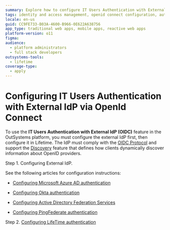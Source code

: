```yaml
---
summary: Explore how to configure IT Users Authentication with External IdP via OpenId Connect in OutSystems 11 (O11).
tags: identity and access management, openid connect configuration, authentication integration, external identity providers, it user authentication
locale: en-us
guid: CC9FE733-B03A-4600-B966-0E622A638756
app_type: traditional web apps, mobile apps, reactive web apps
platform-version: o11
figma:
audience:
  - platform administrators
  - full stack developers
outsystems-tools:
  - lifetime
coverage-type:
  - apply
---
```


# Configuring IT Users Authentication with External IdP via OpenId Connect

To use the **IT Users Authentication with External IdP (OIDC)** feature in the OutSystems platform, you must configure the external IdP first, then configure it in Lifetime. The IdP must comply with the [OIDC Protocol](https://openid.net/connect/) and support the [Discovery](https://openid.net/specs/openid-connect-discovery-1_0.html#IssuerDiscovery) feature that defines how clients dynamically discover information about OpenID providers.

Step 1. Configuring External IdP.

See the following articles for configuration instructions:

* [Configuring Microsoft Azure AD authentication](external-idp-azure.md)

* [Configuring Okta authentication](external-idp-okta.md)

* [Configuring Active Directory Federation Services](external-idp-adfs.md)

* [Configuring PingFederate authentication](external-idp-pingfederate.md)

Step 2. [Configuring LifeTime authentication](external-idp-lifetime.md)
